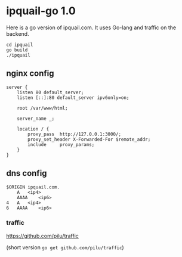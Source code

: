 # ipquail-go 1.0 #
Here is a go version of ipquail.com. It uses Go-lang and traffic on the backend.

    cd ipquail
    go build
    ./ipquail

## nginx config ##

	server {
		listen 80 default_server;
		listen [::]:80 default_server ipv6only=on;

		root /var/www/html;

		server_name _;

		location / {
			proxy_pass	http://127.0.0.1:3000/;
			proxy_set_header X-Forwarded-For $remote_addr;
			include		proxy_params;
		}
	}

## dns config ##

	$ORIGIN ipquail.com.
		A	<ip4>
		AAAA	<ip6>
	4	A	<ip4>
	6	AAAA	<ip6>

### traffic ###

https://github.com/pilu/traffic

(short version `go get github.com/pilu/traffic`)



